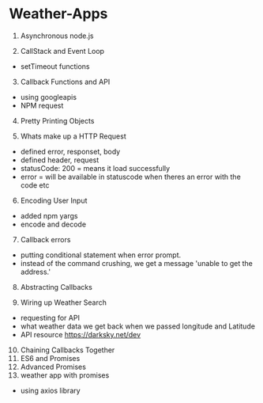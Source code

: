 # Weather-Apps

1. Asynchronous node.js

2.  CallStack and Event Loop
*  setTimeout functions

3.  Callback Functions and API
*  using googleapis
 *  NPM request

4. Pretty Printing Objects

5. Whats make up a HTTP Request
* defined error, responset, body
* defined header, request
* statusCode: 200 = means it load successfully
* error = will be available in statuscode when theres an error with the code etc

6. Encoding User Input
* added npm yargs
* encode and decode

7. Callback errors
* putting conditional statement when error prompt.
* instead of the command crushing, we get a message 'unable to get the address.'

8. Abstracting Callbacks

9. Wiring up Weather Search
* requesting for API
* what weather data we get back when we passed longitude and Latitude
* API resource https://darksky.net/dev

10. Chaining Callbacks Together
11. ES6 and Promises
12. Advanced Promises
13. weather app with promises
* using axios library
